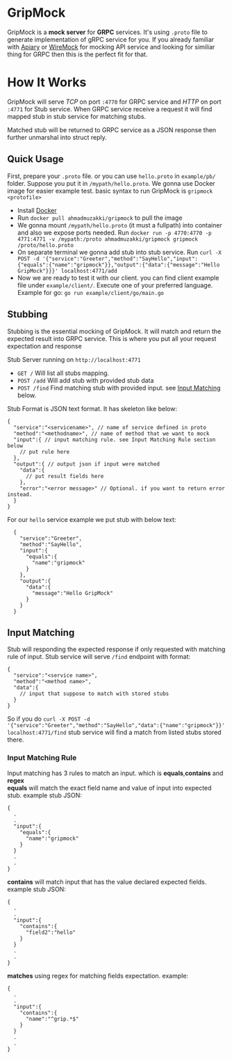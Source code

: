# GripMock
GripMock is a **mock server** for **GRPC** services. It's using `.proto` file to generate implementation of gRPC service for you.
If you already familiar with [Apiary](https://apiary.io) or [WireMock](http://wiremock.org) for mocking API service and looking for similiar thing for GRPC then this is the perfect fit for that.


# How It Works
GripMock will serve *TCP* on port `:4770` for GRPC service and *HTTP* on port `:4771` for Stub service.
When GRPC service receive a request it will find mapped stub in stub service for matching stubs.

Matched stub will be returned to GRPC service as a JSON response then further unmarshal into struct reply.


## Quick Usage
First, prepare your `.proto` file. or you can use `hello.proto` in `example/pb/` folder. Suppose you put it in `/mypath/hello.proto`. We gonna use Docker image for easier example test.
basic syntax to run GripMock is 
`gripmock <protofile>`

- Install [Docker](https://docs.docker.com/install/)
- Run `docker pull ahmadmuzakki/gripmock` to pull the image
- We gonna mount `/mypath/hello.proto` (it must a fullpath) into container and also we expose ports needed. Run `docker run -p 4770:4770 -p 4771:4771 -v /mypath:/proto ahmadmuzakki/gripmock gripmock /proto/hello.proto`
- On separate terminal we gonna add stub into stub service. Run `curl -X POST -d '{"service":"Greeter","method":"SayHello","input":{"equals":{"name":"gripmock"}},"output":{"data":{"message":"Hello GripMock"}}}' localhost:4771/add `
- Now we are ready to test it with our client. you can find client example file under `example/client/`. Execute one of your preferred language. Example for go: `go run example/client/go/main.go`

## Stubbing

Stubbing is the essential mocking of GripMock. It will match and return the expected result into GRPC service. This is where you put all your request expectation and response

Stub Server running on `http://localhost:4771`

- `GET /` Will list all stubs mapping.
- `POST /add` Will add stub with provided stub data
- `POST /find` Find matching stub with provided input. see [Input Matching](#input_matching) below.

Stub Format is JSON text format. It has skeleton like below:
```
{
  "service":"<servicename>", // name of service defined in proto
  "method":"<methodname>", // name of method that we want to mock
  "input":{ // input matching rule. see Input Matching Rule section below
    // put rule here
  },
  "output":{ // output json if input were matched
    "data":{
      // put result fields here
    },
    "error":"<error message>" // Optional. if you want to return error instead.
  }
}
```

For our `hello` service example we put stub with below text:
```
  {
    "service":"Greeter",
    "method":"SayHello",
    "input":{
      "equals":{
        "name":"gripmock"
      }
    },
    "output":{
      "data":{
        "message":"Hello GripMock"
      }
    }
  }
```

## <a name="input_matching"></a>Input Matching
Stub will responding the expected response if only requested with matching rule of input. Stub service will serve `/find` endpoint with format:
```
{
  "service":"<service name>",
  "method":"<method name>",
  "data":{
    // input that suppose to match with stored stubs
  }
}
```
So if you do `curl -X POST -d '{"service":"Greeter","method":"SayHello","data":{"name":"gripmock"}}' localhost:4771/find` stub service will find a match from listed stubs stored there.

### Input Matching Rule
Input matching has 3 rules to match an input. which is **equals**,**contains** and **regex**
<br>
**equals** will match the exact field name and value of input into expected stub. example stub JSON:
```
{
  .
  .
  "input":{
    "equals":{
      "name":"gripmock"
    }
  }
  .
  .
}
```

**contains** will match input that has the value declared expected fields. example stub JSON:
```
{
  .
  .
  "input":{
    "contains":{
      "field2":"hello"
    }
  }
  .
  .
}
```

**matches** using regex for matching fields expectation. example:

```
{
  .
  .
  "input":{
    "contains":{
      "name":"^grip.*$"
    }
  }
  .
  .
}
```

